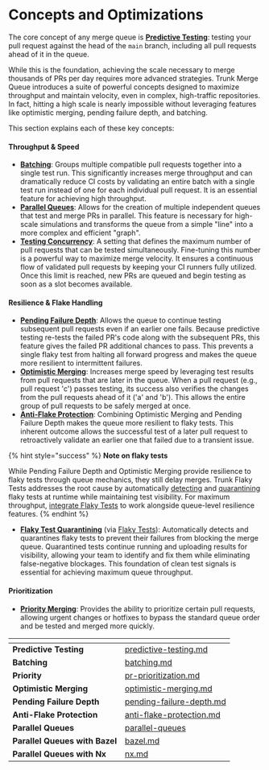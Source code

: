 # Concepts and Optimizations

The core concept of any merge queue is [**Predictive Testing**](../concepts/predictive-testing.md): testing your pull request against the head of the `main` branch, including all pull requests ahead of it in the queue.

While this is the foundation, achieving the scale necessary to merge thousands of PRs per day requires more advanced strategies. Trunk Merge Queue introduces a suite of powerful concepts designed to maximize throughput and maintain velocity, even in complex, high-traffic repositories. In fact, hitting a high scale is nearly impossible without leveraging features like optimistic merging, pending failure depth, and batching.

This section explains each of these key concepts:

#### Throughput & Speed

* [**Batching**](../concepts/batching.md): Groups multiple compatible pull requests together into a single test run. This significantly increases merge throughput and can dramatically reduce CI costs by validating an entire batch with a single test run instead of one for each individual pull request. It is an essential feature for achieving high throughput.
* [**Parallel Queues**](parallel-queues/): Allows for the creation of multiple independent queues that test and merge PRs in parallel. This feature is necessary for high-scale simulations and transforms the queue from a simple "line" into a more complex and efficient "graph".
* [**Testing Concurrency**](../managing-merge-queue/advanced-settings.md#testing-concurrency): A setting that defines the maximum number of pull requests that can be tested simultaneously. Fine-tuning this number is a powerful way to maximize merge velocity. It ensures a continuous flow of validated pull requests by keeping your CI runners fully utilized. Once this limit is reached, new PRs are queued and begin testing as soon as a slot becomes available.

#### Resilience & Flake Handling

* [**Pending Failure Depth**](../concepts/pending-failure-depth.md): Allows the queue to continue testing subsequent pull requests even if an earlier one fails. Because predictive testing re-tests the failed PR's code along with the subsequent PRs, this feature gives the failed PR additional chances to pass. This prevents a single flaky test from halting all forward progress and makes the queue more resilient to intermittent failures.
* [**Optimistic Merging**](../concepts/optimistic-merging.md): Increases merge speed by leveraging test results from pull requests that are later in the queue. When a pull request (e.g., pull request 'c') passes testing, its success also verifies the changes from the pull requests ahead of it ('a' and 'b'). This allows the entire group of pull requests to be safely merged at once.
* [**Anti-Flake Protection**](../concepts/anti-flake-protection.md): Combining Optimistic Merging and Pending Failure Depth makes the queue more resilient to flaky tests. This inherent outcome allows the successful test of a later pull request to retroactively validate an earlier one that failed due to a transient issue.

{% hint style="success" %}
**Note on flaky tests**

While Pending Failure Depth and Optimistic Merging provide resilience to flaky tests through queue mechanics, they still delay merges. Trunk Flaky Tests addresses the root cause by automatically [detecting](../../flaky-tests/detection.md) and [quarantining](../../flaky-tests/quarantining.md) flaky tests at runtime while maintaining test visibility. For maximum throughput, [integrate Flaky Tests](../../flaky-tests/get-started/) to work alongside queue-level resilience features.
{% endhint %}

* [**Flaky Test Quarantining**](../../flaky-tests/quarantining.md) (via [Flaky Tests](../../flaky-tests/overview.md)): Automatically detects and quarantines flaky tests to prevent their failures from blocking the merge queue. Quarantined tests continue running and uploading results for visibility, allowing your team to identify and fix them while eliminating false-negative blockages. This foundation of clean test signals is essential for achieving maximum queue throughput.

#### Prioritization

* [**Priority Merging**](pr-prioritization.md): Provides the ability to prioritize certain pull requests, allowing urgent changes or hotfixes to bypass the standard queue order and be tested and merged more quickly.



<table data-view="cards"><thead><tr><th></th><th data-hidden data-card-target data-type="content-ref"></th></tr></thead><tbody><tr><td><strong>Predictive Testing</strong></td><td><a href="../concepts/predictive-testing.md">predictive-testing.md</a></td></tr><tr><td><strong>Batching</strong></td><td><a href="../concepts/batching.md">batching.md</a></td></tr><tr><td> <strong>Priority</strong></td><td><a href="pr-prioritization.md">pr-prioritization.md</a></td></tr><tr><td><strong>Optimistic Merging</strong></td><td><a href="../concepts/optimistic-merging.md">optimistic-merging.md</a></td></tr><tr><td><strong>Pending Failure Depth</strong></td><td><a href="../concepts/pending-failure-depth.md">pending-failure-depth.md</a></td></tr><tr><td><strong>Anti-Flake Protection</strong></td><td><a href="../concepts/anti-flake-protection.md">anti-flake-protection.md</a></td></tr><tr><td><strong>Parallel Queues</strong></td><td><a href="parallel-queues/">parallel-queues</a></td></tr><tr><td><strong>Parallel Queues with Bazel</strong></td><td><a href="parallel-queues/bazel.md">bazel.md</a></td></tr><tr><td><strong>Parallel Queues with Nx</strong></td><td><a href="parallel-queues/nx.md">nx.md</a></td></tr></tbody></table>
